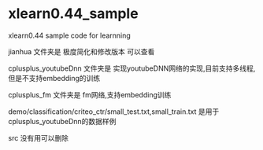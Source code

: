# xlearn0.44_sample
xlearn0.44 sample code for learnning

jianhua 文件夹是 极度简化和修改版本 可以查看  

cplusplus_youtubeDnn 文件夹是 实现youtubeDNN网络的实现,目前支持多线程,但是不支持embedding的训练

cplusplus_fm 文件夹是 fm网络,支持embedding训练

demo/classification/criteo_ctr/small_test.txt,small_train.txt 是用于cplusplus_youtubeDnn的数据样例

src 没有用可以删除
